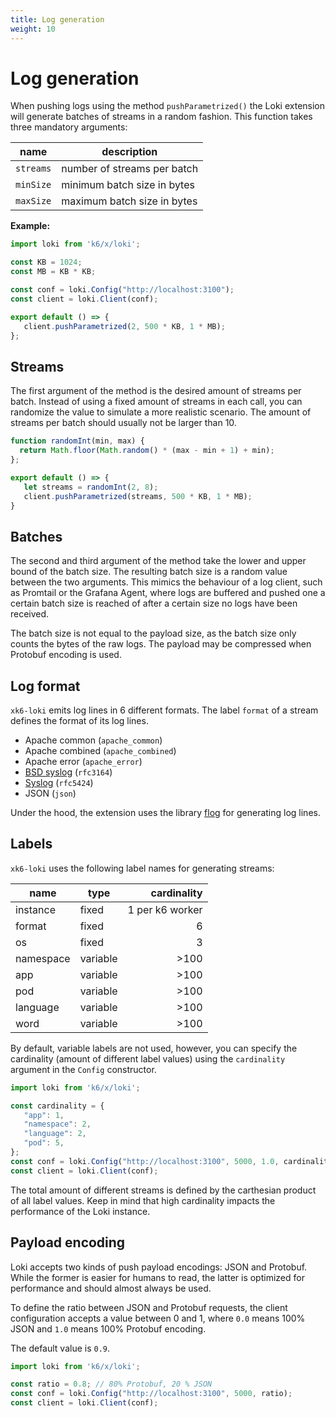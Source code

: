 ```yaml
---
title: Log generation
weight: 10
---
```

# Log generation

When pushing logs using the method `pushParametrized()` the Loki extension will
generate batches of streams in a random fashion. This function takes three
mandatory arguments:

| name | description |
| ---- | ----------- |
| `streams` | number of streams per batch |
| `minSize` | minimum batch size in bytes |
| `maxSize` | maximum batch size in bytes |

**Example:**

```javascript
import loki from 'k6/x/loki';

const KB = 1024;
const MB = KB * KB;

const conf = loki.Config("http://localhost:3100");
const client = loki.Client(conf);

export default () => {
   client.pushParametrized(2, 500 * KB, 1 * MB);
};
```

## Streams

The first argument of the method is the desired amount of streams per batch.
Instead of using a fixed amount of streams in each call, you can randomize the
value to simulate a more realistic scenario. The amount of streams per batch
should usually not be larger than 10.

```javascript
function randomInt(min, max) {
  return Math.floor(Math.random() * (max - min + 1) + min);
};

export default () => {
   let streams = randomInt(2, 8);
   client.pushParametrized(streams, 500 * KB, 1 * MB);
}
```

## Batches

The second and third argument of the method take the lower and upper bound of
the batch size. The resulting batch size is a random value between the two
arguments. This mimics the behaviour of a log client, such as Promtail or
the Grafana Agent, where logs are buffered and pushed one a certain batch size
is reached of after a certain size no logs have been received.

The batch size is not equal to the payload size, as the batch size only counts
the bytes of the raw logs. The payload may be compressed when Protobuf encoding
is used.

## Log format

`xk6-loki` emits log lines in 6 different formats. The label `format` of a stream defines the format of its log lines.

* Apache common (`apache_common`)
* Apache combined (`apache_combined`)
* Apache error (`apache_error`)
* [BSD syslog](https://datatracker.ietf.org/doc/html/rfc3164) (`rfc3164`)
* [Syslog](https://datatracker.ietf.org/doc/html/rfc5424) (`rfc5424`)
* JSON (`json`)

Under the hood, the extension uses the library [flog](https://github.com/mingrammer/flog) for generating log lines.

## Labels

`xk6-loki` uses the following label names for generating streams:

| name      | type     | cardinality     |
| --------- | -------- | --------------: |
| instance  | fixed    | 1 per k6 worker |
| format    | fixed    | 6               |
| os        | fixed    | 3               |
| namespace | variable | >100            |
| app       | variable | >100            |
| pod       | variable | >100            |
| language  | variable | >100            |
| word      | variable | >100            |

By default, variable labels are not used, however, you can specify the
cardinality (amount of different label values) using the `cardinality` argument
in the `Config` constructor.

```javascript
import loki from 'k6/x/loki';

const cardinality = {
   "app": 1,
   "namespace": 2,
   "language": 2,
   "pod": 5,
};
const conf = loki.Config("http://localhost:3100", 5000, 1.0, cardinality);
const client = loki.Client(conf);
```

The total amount of different streams is defined by the carthesian product of
all label values. Keep in mind that high cardinality impacts the performance of
the Loki instance.

## Payload encoding

Loki accepts two kinds of push payload encodings: JSON and Protobuf. While the
former is easier for humans to read, the latter is optimized for performance
and should almost always be used.

To define the ratio between JSON and Protobuf requests, the client
configuration accepts a value between 0 and 1, where `0.0` means 100% JSON and
`1.0` means 100% Protobuf encoding.

The default value is `0.9`.

```javascript
import loki from 'k6/x/loki';

const ratio = 0.8; // 80% Protobuf, 20 % JSON
const conf = loki.Config("http://localhost:3100", 5000, ratio);
const client = loki.Client(conf);
```
